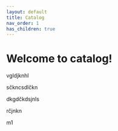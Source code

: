 ```yaml
---
layout: default
title: Catalog
nav_order: 1
has_children: true
---
```


# Welcome to catalog!

vgldjknhl

sčkncsdlčkn

dkgdčkdsjnls

rčjnkn

m1